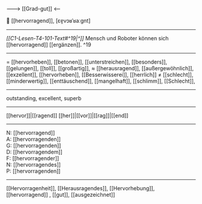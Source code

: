 ---> [[Grad-gut]] <--

🌟 [[hervorragend]], [ɛɐ̯vɔʁˈʁaːgnt]

---
*[[C1-Lesen-T4-101-Text#^19|^]]* Mensch und Roboter können sich [[hervorragend]] [[ergänzen]]. ^19


---
= [[hervorheben]], [[betonen]], [[unterstreichen]], [[besonders]],  [[gelungen]], [[toll]], [[großartig]], 
≈ [[herausragend]], [[außergewöhnlich]], [[exzellent]], [[hervorheben]], [[Besserwisserei]], [[herrlich]]
≠ [[schlecht]], [[minderwertig]], [[enttäuschend]], [[mangelhaft]], [[schlimm]], [[Schlecht]], 

---
outstanding, excellent, superb

---
[[hervor]]|[[ragend]]
[[her]]|[[vor]]|[[rag]]|[[end]]

---
N: [[hervorragend]]  
A: [[hervorragenden]]  
G: [[hervorragenden]]  
D: [[hervorragendem]]  
F: [[hervorragender]]  
N: [[hervorragendes]]  
P: [[hervorragenden]]  

---
[[Hervorragenheit]], [[Herausragendes]], [[Hervorhebung]], [[hervorragend]]
, [[gut]], [[ausgezeichnet]]